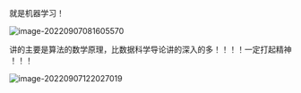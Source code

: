 就是机器学习！

 ![image-20220907081605570](https://wangleidetuchuang.oss-cn-beijing.aliyuncs.com/img/image-20220907081605570.png)

讲的主要是算法的数学原理，比数据科学导论讲的深入的多！！！！一定打起精神 ！！！





![image-20220907122027019](https://wangleidetuchuang.oss-cn-beijing.aliyuncs.com/img/image-20220907122027019.png)